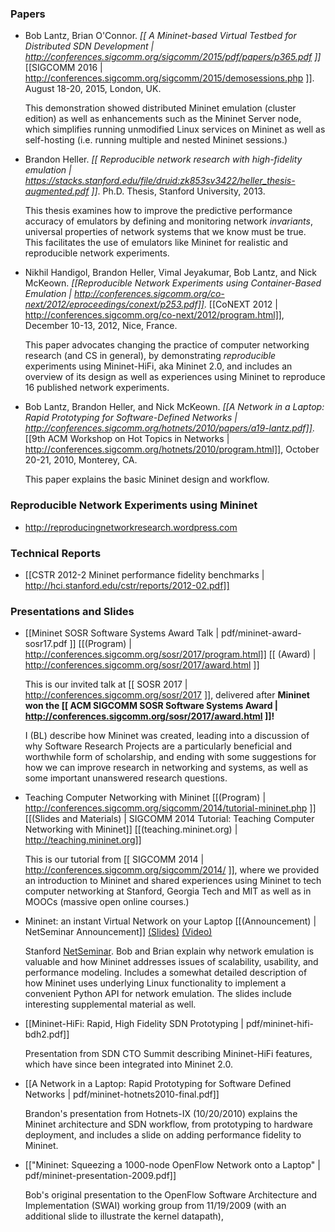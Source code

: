 ### Papers

<!-- was: pdf/mininet-conext12.pdf -->

* Bob Lantz, Brian O'Connor. *[[ A Mininet-based Virtual Testbed for Distributed SDN Development | http://conferences.sigcomm.org/sigcomm/2015/pdf/papers/p365.pdf ]]* [[SIGCOMM 2016 | http://conferences.sigcomm.org/sigcomm/2015/demosessions.php ]]. August 18-20, 2015, London, UK.

  This demonstration showed distributed Mininet emulation (cluster edition) as well as enhancements such as the Mininet Server node, which simplifies running unmodified Linux services on Mininet as well as self-hosting (i.e. running multiple and nested Mininet sessions.)

* Brandon Heller. *[[ Reproducible network research with high-fidelity emulation | https://stacks.stanford.edu/file/druid:zk853sv3422/heller_thesis-augmented.pdf ]]*. Ph.D. Thesis, Stanford University, 2013.

  This thesis examines how to improve the predictive performance accuracy of emulators by defining and monitoring network *invariants*, universal properties of network systems that we know must be true. This facilitates the use of emulators like Mininet for realistic and reproducible network experiments.

* Nikhil Handigol, Brandon Heller, Vimal Jeyakumar, Bob Lantz, and Nick McKeown. *[[Reproducible Network Experiments using Container-Based Emulation | http://conferences.sigcomm.org/co-next/2012/eproceedings/conext/p253.pdf]]*. [[CoNEXT 2012 | http://conferences.sigcomm.org/co-next/2012/program.html]], December 10-13, 2012, Nice, France.

  This paper advocates changing the practice of computer networking research (and CS in general),
by demonstrating *reproducible* experiments using Mininet-HiFi, aka Mininet 2.0, and includes an overview of
its design as well as experiences using Mininet to reproduce 16 published network experiments.

<!-- was: pdf/a19-lantz.pdf -->

* Bob Lantz, Brandon Heller, and Nick McKeown. *[[A Network in a Laptop: Rapid Prototyping for Software-Defined Networks | http://conferences.sigcomm.org/hotnets/2010/papers/a19-lantz.pdf]]*. [[9th ACM Workshop on Hot Topics in Networks | http://conferences.sigcomm.org/hotnets/2010/program.html]], October 20-21, 2010, Monterey, CA.

  This paper explains the basic Mininet design and workflow.


### Reproducible Network Experiments using Mininet

* <http://reproducingnetworkresearch.wordpress.com>


### Technical Reports

* [[CSTR 2012-2 Mininet performance fidelity benchmarks | http://hci.stanford.edu/cstr/reports/2012-02.pdf]]

### Presentations and Slides

* [[Mininet SOSR Software Systems Award Talk | pdf/mininet-award-sosr17.pdf ]] [[(Program) | http://conferences.sigcomm.org/sosr/2017/program.html]] [[ (Award) | http://conferences.sigcomm.org/sosr/2017/award.html ]]

  This is our invited talk at [[ SOSR 2017 | http://conferences.sigcomm.org/sosr/2017 ]], delivered after **Mininet won the [[ ACM SIGCOMM SOSR Software Systems Award | http://conferences.sigcomm.org/sosr/2017/award.html ]]!** 

  I (BL) describe how Mininet was created, leading into a discussion of why Software Research Projects are a particularly beneficial and worthwhile form of scholarship, and ending with some suggestions for how we can improve research in networking and systems, as well as some important unanswered research questions.

* Teaching Computer Networking with Mininet  [[(Program) | http://conferences.sigcomm.org/sigcomm/2014/tutorial-mininet.php ]] [[(Slides and Materials) | SIGCOMM 2014 Tutorial: Teaching Computer Networking with Mininet]] [[(teaching.mininet.org) | http://teaching.mininet.org]]

  This is our tutorial from [[ SIGCOMM 2014 | http://conferences.sigcomm.org/sigcomm/2014/ ]], where we provided an introduction to Mininet and shared experiences using Mininet to tech computer networking at Stanford, Georgia Tech and MIT as well as in MOOCs (massive open online courses.)

* Mininet: an instant Virtual Network on your Laptop [[(Announcement) | NetSeminar Announcement]] [(Slides)](pdf/mininet-netseminar.pdf) [(Video)](http://www.youtube.com/watch?v=90fBCO1MMTA)

  Stanford [NetSeminar](http://netseminar.stanford.edu). Bob and Brian explain why network emulation is valuable and how Mininet addresses issues of scalability, usability, and performance modeling. Includes a somewhat detailed description of how Mininet uses underlying Linux functionality to implement a convenient Python API for network emulation. The slides include interesting supplemental material as well.

* [[Mininet-HiFi: Rapid, High Fidelity SDN Prototyping | pdf/mininet-hifi-bdh2.pdf]]

  Presentation from SDN CTO Summit describing Mininet-HiFi features, which have since been integrated into   Mininet 2.0.

* [[A Network in a Laptop: Rapid Prototyping for Software Defined Networks | pdf/mininet-hotnets2010-final.pdf]]

  Brandon's presentation from Hotnets-IX (10/20/2010) explains the Mininet architecture and SDN workflow, from prototyping to hardware deployment, and includes a slide on adding performance fidelity to Mininet.

* [["Mininet: Squeezing a 1000-node OpenFlow Network onto a Laptop" | pdf/mininet-presentation-2009.pdf]]

  Bob's original presentation to the OpenFlow Software Architecture and Implementation (SWAI) working group from 11/19/2009 (with an additional slide to illustrate the kernel datapath),